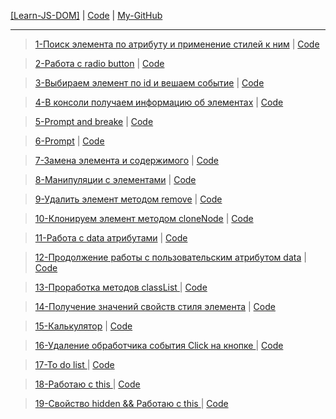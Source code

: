 <a href="https://dmitriy-1986.github.io/Learn-JS-DOM/">[Learn-JS-DOM]</a> | <a href="https://github.com/Dmitriy-1986/Learn-JS-DOM">Code</a> |
<a href='https://github.com/Dmitriy-1986'>My-GitHub</a>
<hr>

><a href="https://dmitriy-1986.github.io/Learn-JS-DOM/learn-1.html">1-Поиск элемента по атрибуту и применение стилей к ним</a> | <a href="https://github.com/Dmitriy-1986/Learn-JS-DOM/blob/main/learn-1.html">Code</a><br>

><a href="https://dmitriy-1986.github.io/Learn-JS-DOM/learn-2.html">2-Работа с radio button</a> | <a href="https://github.com/Dmitriy-1986/Learn-JS-DOM/blob/main/learn-2.html">Code</a><br>

><a href="https://dmitriy-1986.github.io/Learn-JS-DOM/learn-3.html">3-Выбираем элемент по id и вешаем событие</a> | <a href="https://github.com/Dmitriy-1986/Learn-JS-DOM/blob/main/learn-3.html">Code</a><br>

><a href="https://dmitriy-1986.github.io/Learn-JS-DOM/learn-4.html">4-В консоли получаем информацию об элементах</a> | <a href="https://github.com/Dmitriy-1986/Learn-JS-DOM/blob/main/learn-4.html">Code</a><br>

><a href="https://dmitriy-1986.github.io/Learn-JS-DOM/learn-5.html">5-Prompt and breake</a> | <a href="https://github.com/Dmitriy-1986/Learn-JS-DOM/blob/main/learn-5.html">Code</a><br>

><a href="https://dmitriy-1986.github.io/Learn-JS-DOM/learn-6.html">6-Prompt</a> | <a href="https://github.com/Dmitriy-1986/Learn-JS-DOM/blob/main/learn-6.html">Code</a><br>

><a href="https://dmitriy-1986.github.io/Learn-JS-DOM/learn-7.html">7-Замена элемента и содержимого</a> | <a href="https://github.com/Dmitriy-1986/Learn-JS-DOM/blob/main/learn-7.html">Code</a><br>

><a href="https://dmitriy-1986.github.io/Learn-JS-DOM/learn-8.html">8-Манипуляции с элементами</a> | <a href="https://github.com/Dmitriy-1986/Learn-JS-DOM/blob/main/learn-8.html">Code</a><br>

><a href="https://dmitriy-1986.github.io/Learn-JS-DOM/learn-9.html">9-Удалить элемент методом remove</a> | <a href="https://github.com/Dmitriy-1986/Learn-JS-DOM/blob/main/learn-9.html">Code</a><br>

><a href="https://dmitriy-1986.github.io/Learn-JS-DOM/learn-10.html">10-Клонируем элемент методом cloneNode</a> | <a href="https://github.com/Dmitriy-1986/Learn-JS-DOM/blob/main/learn-10.html">Code</a><br>

><a href="https://dmitriy-1986.github.io/Learn-JS-DOM/learn-11.html">11-Работа с data атрибутами</a> | <a href="https://github.com/Dmitriy-1986/Learn-JS-DOM/blob/main/learn-11.html">Code</a><br>

><a href="https://dmitriy-1986.github.io/Learn-JS-DOM/learn-12.html">12-Продолжение работы с пользовательским атрибутом data</a> | <a href="https://github.com/Dmitriy-1986/Learn-JS-DOM/blob/main/learn-12.html">Code</a><br>

><a href="https://dmitriy-1986.github.io/Learn-JS-DOM/learn-13.html">13-Проработка методов classList </a> | <a href="https://github.com/Dmitriy-1986/Learn-JS-DOM/blob/main/learn-13.html">Code</a><br>

><a href="https://dmitriy-1986.github.io/Learn-JS-DOM/learn-14.html">14-Получение значений свойств стиля элемента</a> | <a href="https://github.com/Dmitriy-1986/Learn-JS-DOM/blob/main/learn-14.html">Code</a><br>

><a href="https://dmitriy-1986.github.io/Learn-JS-DOM/learn-15.html">15-Калькулятор</a> | <a href="https://github.com/Dmitriy-1986/Learn-JS-DOM/blob/main/learn-15.html">Code</a><br>

><a href="https://dmitriy-1986.github.io/Learn-JS-DOM/learn-16.html">16-Удаление обработчика события Click на кнопке  </a> | <a href="https://github.com/Dmitriy-1986/Learn-JS-DOM/blob/main/learn-16.html">Code</a><br>

><a href="https://dmitriy-1986.github.io/Learn-JS-DOM/learn-17.html">17-To do list  </a> | <a href="https://github.com/Dmitriy-1986/Learn-JS-DOM/blob/main/learn-17.html">Code</a><br>

><a href="https://dmitriy-1986.github.io/Learn-JS-DOM/learn-18.html">18-Работаю с this  </a> | <a href="https://github.com/Dmitriy-1986/Learn-JS-DOM/blob/main/learn-18.html">Code</a><br>

><a href="https://dmitriy-1986.github.io/Learn-JS-DOM/learn-19.html">19-Свойство hidden && Работаю с this  </a> | <a href="https://github.com/Dmitriy-1986/Learn-JS-DOM/blob/main/learn-19.html">Code</a><br>
